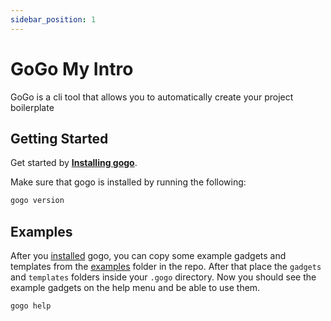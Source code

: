 ```yaml
---
sidebar_position: 1
---
```


# GoGo My Intro

GoGo is a cli tool that allows you to automatically create your project boilerplate

## Getting Started

Get started by **[Installing gogo](./category/installation/)**.

Make sure that gogo is installed by running the following:

```bash
gogo version
```

## Examples

After you [installed](./category/installation) gogo, you can copy
some example gadgets and templates from the [examples](https://github.com/ploMP4/GoGo-MyProject/tree/main/examples) folder in the repo. After that place the `gadgets` and `templates` folders inside your `.gogo` directory. Now you should see the example gadgets on the help menu and be able to use them.

```bash
gogo help
```
